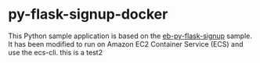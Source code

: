 # py-flask-signup-docker
This Python sample application is based on the [eb-py-flask-signup](https://github.com/awslabs/eb-py-flask-signup) sample. It has been modified to run on Amazon EC2 Container Service (ECS) and use the ecs-cli.
this is a test2

